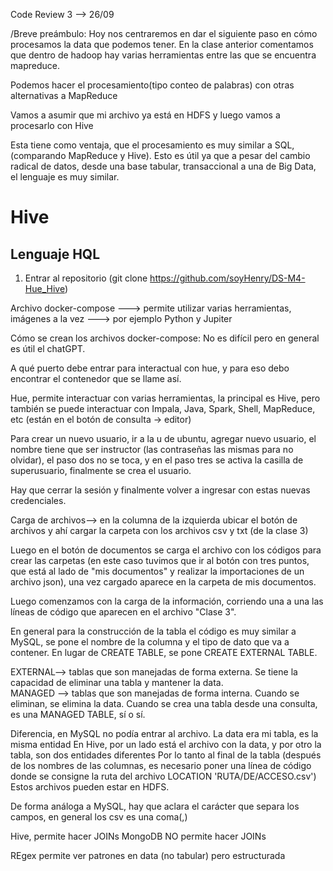 Code Review 3 --> 26/09

/Breve preámbulo:
Hoy nos centraremos en dar el siguiente paso en cómo procesamos la data que podemos tener.
En la clase anterior comentamos que dentro de hadoop hay varias herramientas entre las que se encuentra mapreduce.

Podemos hacer el procesamiento(tipo conteo de palabras) con otras alternativas a MapReduce

Vamos a asumir que mi archivo ya está en HDFS y luego vamos a procesarlo con Hive

Esta tiene como ventaja, que el procesamiento es  muy similar a SQL, (comparando MapReduce y Hive). Esto es útil ya que a pesar del cambio radical de datos, desde una base tabular, transaccional a una de Big Data, el lenguaje es muy similar.

# Hive
## Lenguaje HQL

1. Entrar al repositorio (git clone https://github.com/soyHenry/DS-M4-Hue_Hive)

Archivo docker-compose ---> permite utilizar varias herramientas, imágenes a la vez ---> por ejemplo Python y Jupiter

Cómo se crean los archivos docker-compose: No es difícil pero en general es útil el chatGPT.

A qué puerto debe entrar para interactual con hue, y para eso debo encontrar el contenedor que se llame así.

Hue, permite interactuar con varias herramientas, la principal es Hive, pero también se puede interactuar con Impala, Java, Spark, Shell, MapReduce, etc (están en el botón de consulta -> editor)

Para crear un nuevo usuario, ir a la u de ubuntu, agregar nuevo usuario, el nombre tiene que ser instructor (las contraseñas las mismas para no olvidar), el paso dos no se toca, y en el paso tres se activa la casilla de superusuario, finalmente se crea el usuario.

Hay que cerrar la sesión y finalmente volver a ingresar con estas nuevas credenciales.

Carga de archivos--> en la columna de la izquierda ubicar el botón de archivos y ahí cargar la carpeta con los archivos csv y txt (de la clase 3)

Luego en el botón de documentos se carga el archivo con los códigos para crear las carpetas (en este caso tuvimos que ir al botón con tres puntos, que está al lado de "mis documentos" y realizar la importaciones de un archivo json), una vez cargado aparece en la carpeta de mis documentos.

Luego comenzamos con la carga de la información, corriendo una a una las líneas de código que aparecen en el archivo "Clase 3".

En general para la construcción de la tabla el código es muy similar a MySQL, se pone el nombre de la columna y el tipo de dato que va a contener. En lugar de CREATE TABLE, se pone CREATE EXTERNAL TABLE.

EXTERNAL--> tablas que son manejadas de forma externa. Se tiene la capacidad de eliminar una tabla y mantener la data.  
MANAGED --> tablas que son manejadas de forma interna. Cuando se eliminan, se elimina la data. Cuando se crea una tabla desde una consulta, es una MANAGED TABLE, sí o sí.

Diferencia, en MySQL no podía entrar al archivo. La data era mi tabla, es la misma entidad
En Hive, por un lado está el archivo con la data, y por otro la tabla, son dos entidades diferentes
Por lo tanto al final de la tabla (después de los nombres de las columnas, es necesario poner una línea de código donde se consigne la ruta del archivo LOCATION 'RUTA/DE/ACCESO.csv') Estos archivos pueden estar en HDFS.

De forma análoga a MySQL, hay que aclara el carácter que separa los campos, en general los csv es una coma(,)


Hive, permite hacer JOINs
MongoDB NO permite hacer JOINs

REgex permite ver patrones en data (no tabular) pero estructurada

